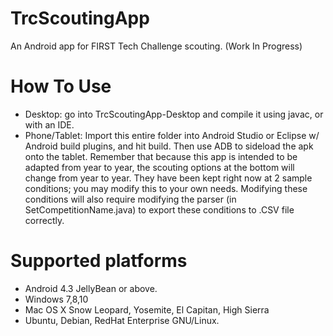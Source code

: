 # TrcScoutingApp
An Android app for FIRST Tech Challenge scouting. (Work In Progress)

# How To Use
- Desktop: go into TrcScoutingApp-Desktop and compile it using javac, or with an IDE. 
- Phone/Tablet: Import this entire folder into Android Studio or Eclipse w/ Android build plugins, and hit build. Then use ADB to sideload the apk onto the tablet.
Remember that because this app is intended to be adapted from year to year, the scouting options at the bottom will change from year to year. They have been kept right now at 2 sample conditions; you may modify this to your own needs. Modifying these conditions will also require modifying the parser (in SetCompetitionName.java) to export these conditions to .CSV file correctly.

# Supported platforms
- Android 4.3 JellyBean or above.
- Windows 7,8,10
- Mac OS X Snow Leopard, Yosemite, El Capitan, High Sierra
- Ubuntu, Debian, RedHat Enterprise GNU/Linux.
 

